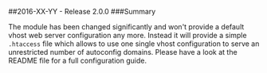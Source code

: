 ##2016-XX-YY - Release 2.0.0
###Summary

The module has been changed significantly and won't provide a default vhost web server configuration any more. Instead
it will provide a simple `.htaccess` file which allows to use one single vhost configuration to serve an unrestricted
number of autoconfig domains. Please have a look at the README file for a full configuration guide.
